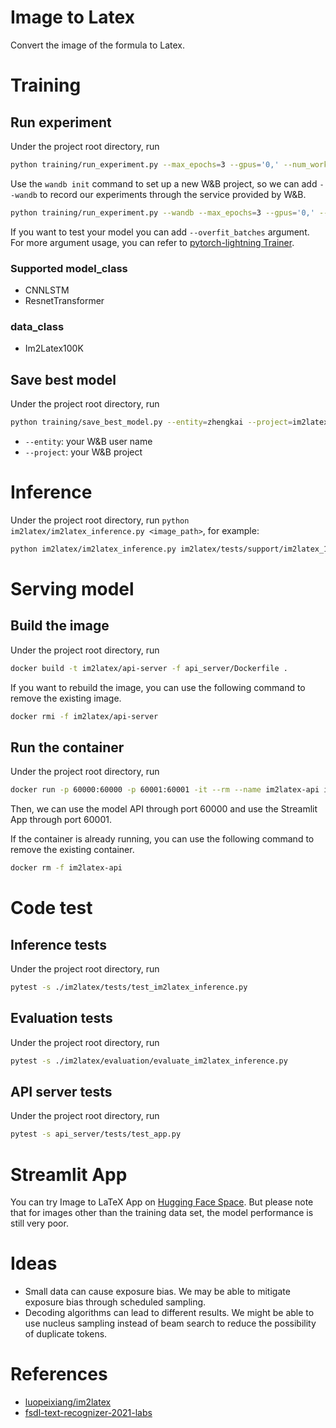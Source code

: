 # Image to Latex
Convert the image of the formula to Latex.

# Training
## Run experiment
Under the project root directory, run 
```bash
python training/run_experiment.py --max_epochs=3 --gpus='0,' --num_workers=2 --model_class=ResnetTransformer --data_class=Im2Latex100K --batch_size=16
```

Use the `wandb init` command to set up a new W&B project, so we can add `--wandb` to record our experiments through the service provided by W&B.
```bash
python training/run_experiment.py --wandb --max_epochs=3 --gpus='0,' --num_workers=2 --model_class=ResnetTransformer --data_class=Im2Latex100K --batch_size=8
```

If you want to test your model you can add `--overfit_batches` argument.
For more argument usage, you can refer to [pytorch-lightning Trainer](https://pytorch-lightning.readthedocs.io/en/1.2.8/common/trainer.html).

### Supported model_class
- CNNLSTM
- ResnetTransformer

### data_class
- Im2Latex100K

## Save best model
Under the project root directory, run 
```bash
python training/save_best_model.py --entity=zhengkai --project=im2latex --trained_data_class=Im2Latex100K
```

- `--entity`: your W&B user name
- `--project`: your W&B project

# Inference
Under the project root directory, run `python im2latex/im2latex_inference.py <image_path>`, for example:
```bash
python im2latex/im2latex_inference.py im2latex/tests/support/im2latex_100k/7944775fc9.png
```

# Serving model
## Build the image
Under the project root directory, run 
```bash
docker build -t im2latex/api-server -f api_server/Dockerfile .
```

If you want to rebuild the image, you can use the following command to remove the existing image.
```bash
docker rmi -f im2latex/api-server
```

## Run the container
Under the project root directory, run
```bash
docker run -p 60000:60000 -p 60001:60001 -it --rm --name im2latex-api im2latex/api-server
```
Then, we can use the model API through port 60000 and use the Streamlit App through port 60001.

If the container is already running, you can use the following command to remove the existing container.
```bash
docker rm -f im2latex-api
```

# Code test
## Inference tests
Under the project root directory, run
```bash
pytest -s ./im2latex/tests/test_im2latex_inference.py
```

## Evaluation tests
Under the project root directory, run
```bash
pytest -s ./im2latex/evaluation/evaluate_im2latex_inference.py
```

## API server tests
Under the project root directory, run
```bash
pytest -s api_server/tests/test_app.py
```

# Streamlit App
You can try Image to LaTeX App on [Hugging Face Space](https://huggingface.co/spaces/yezhengkai/im2latex). But please note that for images other than the training data set, the model performance is still very poor.

# Ideas
- Small data can cause exposure bias. We may be able to mitigate exposure bias through scheduled sampling.
- Decoding algorithms can lead to different results. We might be able to use nucleus sampling instead of beam search to reduce the possibility of duplicate tokens.

# References
- [luopeixiang/im2latex](https://github.com/luopeixiang/im2latex)
- [fsdl-text-recognizer-2021-labs](https://github.com/full-stack-deep-learning/fsdl-text-recognizer-2021-labs)